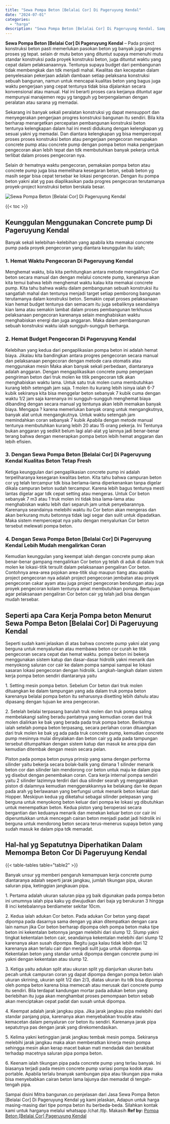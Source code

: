 ```yaml
---
title: "Sewa Pompa Beton [Belalai Cor] Di Pageruyung Kendal"
date: "2024-07-01"
categories: 
  - "harga"
description: "Sewa Pompa Beton [Belalai Cor] Di Pageruyung Kendal. Sampai disini Mitra bangunan.co penjelasan dari Jasa Sewa Pompa Beton [Belalai Cor] Di Pageruyung Kend..."
---
```


**Sewa Pompa Beton \[Belalai Cor\] Di Pageruyung Kendal** – Pada project konstruksi beton pasti memerlukan pasokan beton yg banyak juga progres proses yg tepat. selain dr mutu beton yang dituntut supaya memenuhi mutu standar konstruksi pada proyek konstruksi beton, juga dituntut waktu yang cepat dalam pelaksanaannya. Tentunya supaya budget dari pembangunan tidak membengkak dan tdk menjadi mahal. Kwalitas dan kecepatan dalam penyelesaian pekerjaan adalah dambaan setiap pelaksana konstruksi sebuah bangunan, namun untuk mencapai kualitas beton yang bagus juga waktu pengerjaan yang cepat tentunya tidak bisa dijalankan secara konvensional atau manual. Hal ini berarti proses cara kerjanya dituntut agar mempunyai manajemen regu yg tangguh yg berpengalaman dengan peralatan atau sarana yg memadai.

Sekarang ini banyak sekali peralatan konstruksi yg dapat mensupport dan menyegerakan pengerjaan progres konstruksi bangunan itu sendiri. Bila kita berharap menargetkan percepatan pembangunan konstruksi beton tentunya kelengkapan dalam hal ini mesti didukung dengan kelengkapan yg sesuai yakni yg memadai. Dan diantara kelengkapan yg bisa mempercepat proses proses konstruksi beton atau pengerjaan pengecoran merupakan concrete pump atau concrete pump dengan pompa beton maka pengerjaan pengecoran akan lebih tepat dan tdk membutuhkan banyak pekerja untuk terlibat dalam proses pengecoran nya.

Selain dr hematnya waktu pengecoran, pemakaian pompa beton atau concrete pump juga bisa memelihara kesegaran beton, sebab beton yg masih segar bisa cepat tersebar ke lokasi pengecoran. Dengan itu pompa beton yakni alat yg pas diaplikasikan pada progres pengecoran terutamanya proyek-project konstruksi beton berskala besar.

![Sewa Pompa Beton [Belalai Cor] Di Pageruyung Kendal](/images/sewa-concrete-pump-25.png)

{{< toc >}}

## Keunggulan Menggunakan Concrete pump Di Pageruyung Kendal

Banyak sekali kelebihan-kelebihan yang apabila kita memakai concrete pump pada proyek pengecoran yang diantara keunggulan itu ialah;

### 1\. Hemat Waktu Pengecoran Di Pageruyung Kendal

Menghemat waktu, bila kita perhitungkan antara metode mengalirkan Cor beton secara manual dan dengan melalui concrete pump, karenanya akan kita temui bahwa lebih menghemat waktu kalau kita memakai concrete pump. Kita tahu bahwa waktu dalam pembangunan sebuah konstruksi itu sangatlah mahal dan tentunya menjadi target setiap pemborong bangunan terutamanya dalam konstruksi beton. Semakin cepat proses pelaksanaan kian hemat budget tentunya dan semacam itu juga sebaliknya seandainya kian lama atau semakin lambat dalam proses pembangunan terkhusus pelaksanaan pengecoran karenanya selain menghabiskan waktu menghabiskan energi dan juga anggaran. Maka dalam pembangunan sebuah konstruksi waktu ialah sungguh-sungguh berharga.

### 2\. Hemat Budget Pengecoran Di Pageruyung Kendal

Kelebihan yang kedua dari pengaplikasian pompa beton ini adalah hemat biaya. Jikalau kita bandingkan antara progres pengecoran secara manual dan pelaksanaan pengecoran dengan metode cara otomatis atau menggunakan mesin Maka akan banyak sekali perbedaan, diantaranya adalah anggaran. Dengan mengaplikasikan concrete pump pengerjaan pengiriman beton dari truk molen ke titik pengecoran tdk akan menghabiskan waktu lama. Untuk satu truk molen cuma membutuhkan kurang lebih setengah jam saja. 1 molen itu kurang lebih isinya ialah 6-7 kubik sekiranya kita bisa menggelar beton sebanyak 7 kubik cuma dengan waktu 1/2 jam saja karenanya ini sungguh-sungguh menghemat biaya dibanding dengan secara manual yg tentunya akan lebih memakan banyak biaya. Mengapa ? karena memerlukan banyak orang untuk mengangkutnya, banyak alat untuk mengangkutnya. Untuk waktu setengah jam memindahkan coran sebanyak 7 kubik Apabila dengan metode manual tentunya membutuhkan kurang lebih 20 atau 15 orang pekerja. Ini Tentunya bukan anggaran yg sedikit belum lagi alat-alat yg lainnya jadi benar-benar terang bahwa dengan menerapkan pompa beton lebih hemat anggaran dan lebih efisien.

### 3\. Dengan Sewa Pompa Beton \[Belalai Cor\] Di Pageruyung Kendal Kualitas Beton Tetap Fresh

Ketiga keunggulan dari pengaplikasian concrete pump ini adalah terpeliharanya kesegaran kwalitas beton. Kita tahu bahwa campuran beton cor yg telah tercampur tdk bisa berlama-lama diperkenankan tanpa digelar dikala campuran beton sudah tercampur. Karena lebih bagus tentunya mesti lantas digelar agar tdk cepat setting atau mengeras. Untuk Cor beton sebanyak 7 m3 atau 1 truk molen ini tidak bisa lama-lama atau menghabiskan waktu lebih dari separuh jam untuk penyebarannya. Karenanya seandainya melebihi waktu itu Cor beton akan mengeras dan akan berkurang mutu betonnya tidak lagi segar dan sulit untuk dipadatkan. Maka sistem mempercepat nya yaitu dengan menyalurkan Cor beton tersebut melewati pompa beton.

### 4\. Dengan Sewa Pompa Beton \[Belalai Cor\] Di Pageruyung Kendal Lebih Mudah mengalirkan Coran

Kemudian keunggulan yang keempat ialah dengan concrete pump akan benar-benar gampang mengalirkan Cor beton yg telah di aduk di dalam truk molen ke lokasi-titik tersulit dalam pelaksanaan pengaliran Cor beton. Contohnya area-area pojokan area-titik slup maupun tiang atau apabila project pengecoran nya adalah project pengecoran jembatan atau proyek pengecoran cakar ayam atau juga project pengecoran bendungan atau juga proyek pengecoran kolam tentunya amat membutuhkan pompa. Bertujuan agar pelaksanaan pengaliran Cor beton cair yg telah jadi bisa dengan mudah tersebar.

## Seperti apa Cara Kerja Pompa beton Menurut Sewa Pompa Beton \[Belalai Cor\] Di Pageruyung Kendal

Seperti sudah kami jelaskan di atas bahwa concrete pump yakni alat yang berguna untuk menyalurkan atau membawa beton cor curah ke titik pengecoran secara cepat dan hemat waktu. pompa beton ini bekerja menggunakan sistem katup dan dasar-dasar hidrolik yakni menarik dan menyokong saluran cor cair ke dalam pompa sampai sampai ke lokasi sasaran lokasi pengecoran dengan hidrolik. Langkah-langkah dalam sistem kerja pompa beton sendiri diantaranya yaitu

1\. Setting mesin pompa beton. Sebelum Cor beton dari truk molen dituangkan ke dalam tampungan yang ada dalam truk pompa beton karenanya belalai pompa beton itu seharusnya disetting lebih dahulu atau dipasang dengan tujuan ke area pengecoran.

2\. Setelah belalai terpasang barulah truk molen dan truk pompa saling membelakangi saling beradu pantatnya yang kemudian coran dari truk molen dialirkan ke bak yang berada pada truk pompa beton. Berikutnya ialah setelah pompa beton terpasang, secara perlahan coran dituangkan dari truk molen ke bak yg ada pada truk concrete pump, kemudian concrete pump mesinnya mulai dinyalakan dan beton cair yg ada pada tampungan tersebut ditumpahkan dengan sistem katup dan masuk ke area pipa dan kemudian ditembak dengan mesin secara pelan.

Piston pada pompa beton punya prinsip yang sama dengan performa silinder yaitu bekerja secara bolak-balik yang dimana 1 silinder menarik beton cor dan silinder lain mendorong cor beton untuk maju ke dalam pipa yg disebut dengan penembakan coran. Cara kerja internal pompa sendiri yaitu 2 silinder lazimnya terdiri dari dua silinder searah yg menggerakkan piston di dalamnya kemudian menggerakkannya ke belakang dan ke depan pada arah yg berlawanan yang berfungsi untuk menarik beton keluar dari Hopper. Meskipun kedua yg diketahui sebagai silinder pelepasan yang berguna untuk menyokong beton keluar dari pompa ke lokasi yg dibutuhkan untuk menempatkan beton. Kedua piston yang beroperasi secara bergantian dan keduanya menarik dan menekan keluar beton cor cair ini diperuntukkan untuk mencegah cairan beton menjadi padat jadi hidrolik ini berguna untuk mendorong beton secara terus-menerus supaya beton yang sudah masuk ke dalam pipa tdk memadat.

## Hal-hal yg Sepatutnya Diperhatikan Dalam Memompa Beton Cor Di Pageruyung Kendal

{{< table-tables table="table2" >}}

Banyak unsur yg memberi pengaruh kemampuan kerja concrete pump diantaranya adalah seperti jarak jangkau, jumlah tikungan pipa, ukuran saluran pipa, ketinggian jangkauan pipa.

1\. Pertama adalah ukuran saluran pipa yg baik digunakan pada pompa beton ini umumnya ialah pipa kaku yg diwujudkan dari baja yg berukuran 3 hingga 8 inci ketebalannya berdiameter sekitar 10cm.

2\. Kedua ialah adukan Cor beton. Pada adukan Cor beton yang dapat dipompa pada dasarnya sama dengan yg akan ditempatkan dengan cara lain namun jika Cor beton berharap dipompa oleh pompa beton maka tipe beton ini kekentalan betonnya jangan melebihi dari slump 12. Slump yakni tingkat kekentalan beton cair, seandainya kekentalan melebihi dari slump 12 karenanya akan susah dipompa. Begitu juga kalau tidak lebih dari 12 karenanya akan terlalu cair dan menjadi sulit juga untuk dipompa. Kekentalan beton yang standar untuk dipompa dengan concrete pump ini yakni dengan kekentalan atau slump 12.

3\. Ketiga yaitu adukan split atau ukuran split yg dianjurkan ukuran batu pecah untuk campuran coran yg dapat dipompa dengan pompa beton ialah ukuran skrining, ukuran split 1/2 dan 2/3, diatas ukuran itu tdk bisa dipompa oleh pompa beton karena bisa memecah atau merusak dari concrete pump itu sendiri. Bila terdapat kandungan mortar pada adukan beton yang berlebihan itu juga akan menghambat proses pemompaan beton sebab akan menciptakan cepat padat dan susah untuk dipompa.

4\. Keempat adalah jarak jangkau pipa. Jika jarak jangkau pipa melebihi dari standar panjang pipa, karenanya akan menyebabkan trouble atau kemacetan dalam penyaluran cor beton itu sendiri. Karenanya jarak pipa sepatutnya pas dengan jarak yang direkomendasikan.

5\. Kelima yakni ketinggian jarak jangkau tembak mesin pompa. Sekiranya melebihi jarak jangkau maka akan memberatkan kinerja mesin pompa sehingga mesin akan kerap macet bakan mati mendadak dan berakibat terhadap macetnya saluran pipa pompa beton.

6\. Keenam ialah tikungan pipa pada concrete pump yang terlau banyak. Ini biasanya terjadi pada mesim concrete pump variasi pompa kodok atau portable. Apabila terlalu bnanyak sambungan pipa atau tikungan pipa maka bisa menyebabkan cairan beton lama lajunya dan memadat di tengah-tengah pipa.

Sampai disini Mitra bangunan.co penjelasan dari Jasa Sewa Pompa Beton \[Belalai Cor\] Di Pageruyung Kendal yg kami jelaskan, Adapun untuk harga masing-masing dari tipe pompa beton itu berbeda-beda. Silahkan kontak kami untuk harganya melalui whatsapp /chat /tlp. Makasih
**Ref by:** [Pompa Beton [Belalai Cor] Pageruyung Kendal](https://id.wikipedia.org/wiki/Pompa)
